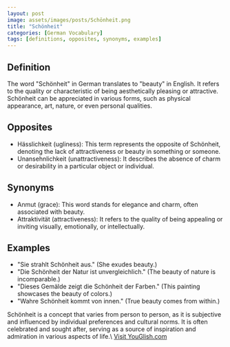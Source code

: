 ```yaml
---
layout: post
image: assets/images/posts/Schönheit.png
title: "Schönheit"
categories: [German Vocabulary]
tags: [definitions, opposites, synonyms, examples]
---
```


## Definition

The word "Schönheit" in German translates to "beauty" in English. It refers to the quality or characteristic of being aesthetically pleasing or attractive. Schönheit can be appreciated in various forms, such as physical appearance, art, nature, or even personal qualities.

## Opposites

- Hässlichkeit (ugliness): This term represents the opposite of Schönheit, denoting the lack of attractiveness or beauty in something or someone.
- Unansehnlichkeit (unattractiveness): It describes the absence of charm or desirability in a particular object or individual.

## Synonyms

- Anmut (grace): This word stands for elegance and charm, often associated with beauty.
- Attraktivität (attractiveness): It refers to the quality of being appealing or inviting visually, emotionally, or intellectually.

## Examples

- "Sie strahlt Schönheit aus." (She exudes beauty.)
- "Die Schönheit der Natur ist unvergleichlich." (The beauty of nature is incomparable.)
- "Dieses Gemälde zeigt die Schönheit der Farben." (This painting showcases the beauty of colors.)
- "Wahre Schönheit kommt von innen." (True beauty comes from within.)

Schönheit is a concept that varies from person to person, as it is subjective and influenced by individual preferences and cultural norms. It is often celebrated and sought after, serving as a source of inspiration and admiration in various aspects of life.\ <a id="yg-widget-0" class="youglish-widget" data-query="Schönheit" data-lang="german" data-components="8412" data-auto-start="0" data-bkg-color="theme_light" data-title="How%20to%20pronounce%20Schönheit%20in%20German"  rel="nofollow" href="https://youglish.com">Visit YouGlish.com</a><script async src="https://youglish.com/public/emb/widget.js" charset="utf-8"></script>